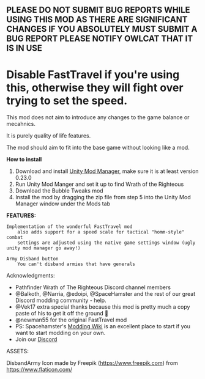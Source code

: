 ## PLEASE DO NOT SUBMIT BUG REPORTS WHILE USING THIS MOD AS THERE ARE SIGNIFICANT CHANGES IF YOU ABSOLUTELY MUST SUBMIT A BUG REPORT PLEASE NOTIFY OWLCAT THAT IT IS IN USE

# Disable FastTravel if you're using this, otherwise they will fight over trying to set the speed.

This mod does not aim to introduce any changes to the game balance or mecahnics.

It is purely quality of life features.

The mod should aim to fit into the base game without looking like a mod.

**How to install**

1. Download and install [Unity Mod Manager](https://github.com/newman55/unity-mod-manager), make sure it is at least version 0.23.0
2. Run Unity Mod Manger and set it up to find Wrath of the Righteous
3. Download the Bubble Tweaks mod
4. Install the mod by dragging the zip file from step 5 into the Unity Mod Manager window under the Mods tab

**FEATURES:**

	Implementation of the wonderful FastTravel mod
		also adds support for a speed scale for tactical "homm-style" combat
		settings are adjusted using the native game settings window (ugly unity mod manager go away!)

	Army Disband button
		You can't disband armies that have generals


Acknowledgments:  

-   Pathfinder Wrath of The Righteous Discord channel members
-   @Balkoth, @Narria, @edoipi, @SpaceHamster and the rest of our great Discord modding community - help.
-	@Vek17 extra special thanks because this mod is pretty much a copy paste of his to get it off the ground :pray:
-	@newman55 for the original FastTravel mod
-   PS: Spacehamster's [Modding Wiki](https://github.com/spacehamster/OwlcatModdingWiki/wiki/Beginner-Guide) is an excellent place to start if you want to start modding on your own.
-   Join our [Discord](https://discord.gg/bQVwsP7cky)



ASSETS:

DisbandArmy Icon made by Freepik (https://www.freepik.com) from https://www.flaticon.com/

